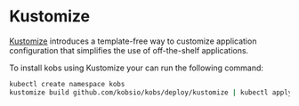 # Kustomize

[Kustomize](https://kustomize.io) introduces a template-free way to customize application configuration that simplifies the use of off-the-shelf applications.

To install kobs using Kustomize your can run the following command:

```sh
kubectl create namespace kobs
kustomize build github.com/kobsio/kobs/deploy/kustomize | kubectl apply -f -
```
